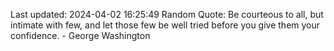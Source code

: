 Last updated: 2024-04-02 16:25:49
Random Quote: Be courteous to all, but intimate with few, and let those few be well tried before you give them your confidence. - George Washington